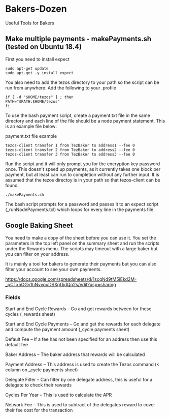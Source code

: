 # Bakers-Dozen
Useful Tools for Bakers

## Make multiple payments - makePayments.sh (tested on Ubuntu 18.4)
First you need to install expect 

```
sudo apt-get update
sudo apt-get -y install expect
```

You also need to add the tezos directory to your path so the script can be run from anywhere. Add the following to your .profile
```
if [ -d "$HOME/tezos" ] ; then
PATH="$PATH:$HOME/tezos"
fi
```
To use the bash payment script, create a payment.txt file in the same directory and each line of the file should be a node payment statement. This is an example file below:

payment.txt file example
```
tezos-client transfer 1 from TezBaker to address1 --fee 0
tezos-client transfer 2 from TezBaker to address2 --fee 0
tezos-client transfer 3 from TezBaker to address3 --fee 0
```

Run the script and it will only prompt you for the encryption key password once. This doesn't speed up payments, as it currently takes one block per payment, but at least can run to completion without any further input. It is assumed that the tezos directoy is in your path so that tezos-client can be found.
```
./makePayments.sh
```

The bash script prompts for a password and passes it to an expect script (_runNodePayments.tcl) which loops for every line in the payments file.

## Google Baking Sheet 

You need to make a copy of the sheet before you can use it. You set the parameters in the top left panel on the summary sheet and run the scripts under the Rewards menu. The scripts may timeout with a large baker but you can filter on your address. 

It is mainly a tool for bakers to generate their payments but you can also filter your account to see your own payments.


https://docs.google.com/spreadsheets/d/1scqNd9tM5iEkd2M-_pCTx5OGy1hNvvouDSXqDjdQn2s/edit?usp=sharing

### Fields
 
Start and End Cycle Rewards – Go and get rewards between for these cycles (_rewards sheet)

Start and End Cycle Payments – Go and get the rewards for each delegate and compute the payment amount (_cycle payments sheet)

Default Fee – If a fee has not been specified for an address then use this default fee

Baker Address – The baker address that rewards will be calculated

Payment Address – This address is used to create the Tezos command (k column on _cycle payments sheet)

Delegate Filter – Can filter by one delegate address, this is useful for a delegate to check their rewards

Cycles Per Year – This is used to calculate the APR

Network Fee – This is used to subtract of the delegates reward to cover their fee cost for the transaction


